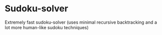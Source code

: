 # Sudoku-solver
Extremely fast sudoku-solver (uses minimal recursive backtracking and a lot more human-like sudoku techniques)
